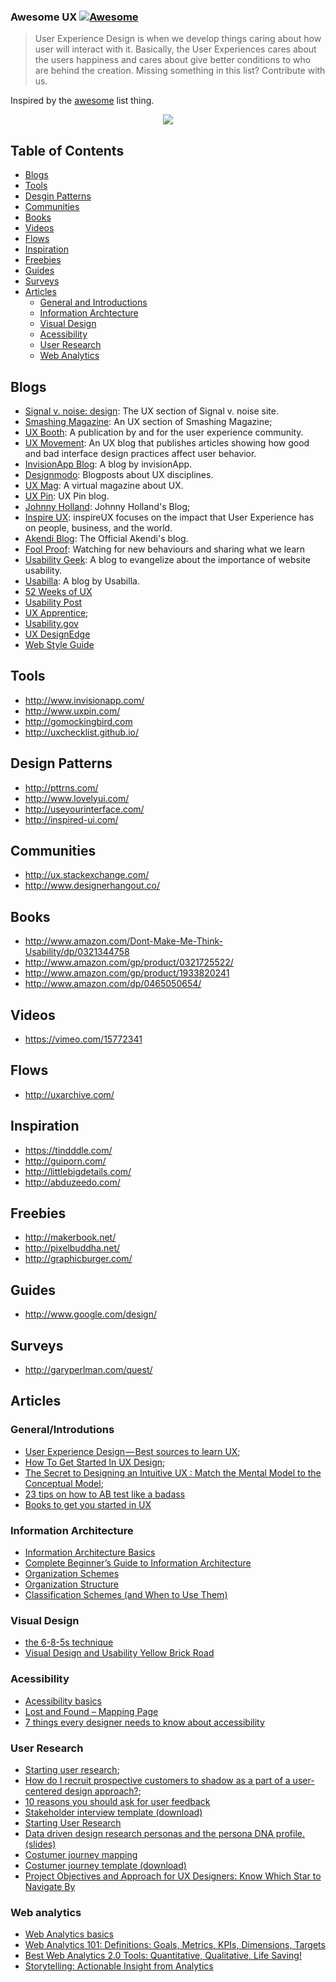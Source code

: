 ### **Awesome UX** [![Awesome](https://cdn.rawgit.com/sindresorhus/awesome/d7305f38d29fed78fa85652e3a63e154dd8e8829/media/badge.svg)](https://github.com/sindresorhus/awesome)

> User Experience Design is when we develop things caring about how user will interact with it. Basically, the User Experiences cares about the users happiness and cares about give better conditions to who are behind the creation. Missing something in this list? Contribute with us.

Inspired by the [awesome](https://github.com/sindresorhus/awesome) list thing.

<p align="center">
  <img src="https://github.com/netoguimaraes/awesome-ux/blob/master/Untitled.png"/>
</p>

## Table of Contents
* [Blogs](#blogs)
* [Tools](#tools)
* [Desgin Patterns](#design-patterns)
* [Communities](#communities)
* [Books](#blogs)
* [Videos](#videos)
* [Flows](#flows)
* [Inspiration](#inspiration)
* [Freebies](#freebies)
* [Guides](#guides)
* [Surveys](#surveys)
* [Articles](#articles)
  * [General and Introductions](#generalintrodutions)
  * [Information Archtecture](#information-archtecture)
  * [Visual Design](#visual-design)
  * [Acessibility](#acessibility)
  * [User Research](#user-research)
  * [Web Analytics](#web-analytics)

## Blogs
- [Signal v. noise: design](https://signalvnoise.com/design): The UX section of Signal v. noise site.
- [Smashing Magazine](http://www.smashingmagazine.com/category/uxdesign/): An UX section of Smashing Magazine; 
- [UX Booth](http://www.uxbooth.com/): A publication by and for the user experience community.
- [UX Movement](http://uxmovement.com/): An UX blog that publishes articles showing how good and bad interface design practices affect user behavior.
- [InvisionApp Blog](http://blog.invisionapp.com/): A blog by invisionApp.
- [Designmodo](http://designmodo.com/design/ux-design/): Blogposts about UX disciplines.
- [UX Mag](http://uxmag.com/): A virtual magazine about UX.
- [UX Pin](http://blog.uxpin.com/): UX Pin blog.
- [Johnny Holland](http://johnnyholland.org/): Johnny Holland's Blog;
- [Inspire UX](http://www.inspireux.com/):  inspireUX focuses on the impact that User Experience has on people, business, and the world.
- [Akendi Blog](http://akendi.com/blog/general-ux/): The Official Akendi's blog.
- [Fool Proof](http://www.foolproof.co.uk/thinking/): Watching for new behaviours and sharing what we learn
- [Usability Geek](http://usabilitygeek.com/): A blog to evangelize about the importance of website usability.
- [Usabilla](http://blog.usabilla.com/):  A blog by Usabilla.
- [52 Weeks of UX](http://52weeksofux.com/)
- [Usability Post](http://usabilitypost.com/)
- [UX Apprentice](http://www.uxapprentice.com/);
- [Usability.gov](http://www.usability.gov/)
- [UX DesignEdge](http://www.uxdesignedge.com/)
- [Web Style Guide](http://webstyleguide.com/wsg3/index.html)

## Tools
- http://www.invisionapp.com/
- http://www.uxpin.com/
- http://gomockingbird.com
- http://uxchecklist.github.io/

## Design Patterns
- http://pttrns.com/
- http://www.lovelyui.com/
- http://useyourinterface.com/
- http://inspired-ui.com/

## Communities
- http://ux.stackexchange.com/
- http://www.designerhangout.co/

## Books
- http://www.amazon.com/Dont-Make-Me-Think-Usability/dp/0321344758
- http://www.amazon.com/gp/product/0321725522/
- http://www.amazon.com/gp/product/1933820241
- http://www.amazon.com/dp/0465050654/

## Videos
- https://vimeo.com/15772341

## Flows
- http://uxarchive.com/

## Inspiration
- https://tindddle.com/
- http://guiporn.com/
- http://littlebigdetails.com/
- http://abduzeedo.com/

## Freebies
- http://makerbook.net/
- http://pixelbuddha.net/
- http://graphicburger.com/

## Guides
- http://www.google.com/design/

## Surveys
- http://garyperlman.com/quest/

## Articles 

### General/Introdutions

- [User Experience Design — Best sources to learn UX](https://blog.prototypr.io/user-experience-design-best-sources-to-learn-ux-c67bf80484ce?gi=6461d61df424#.5hk6cjd57);
- [How To Get Started In UX Design](http://uxmastery.com/how-to-get-started-in-ux-design/);
- [The Secret to Designing an Intuitive UX : Match the Mental Model to the Conceptual Model](https://uxmag.com/articles/the-secret-to-designing-an-intuitive-user-experience);
- [23 tips on how to AB test like a badass](https://searchenginewatch.com/sew/how-to/2223888/23-tips-on-how-to-a-b-test-like-a-badass)
- [Books to get you started in UX](https://medium.com/wemake-services/books-to-get-you-started-in-ux-742e44d4c56d)

### Information Architecture 

- [Information Architecture Basics](http://www.usability.gov/what-and-why/information-architecture.html)
- [Complete Beginner’s Guide to Information Architecture](http://www.uxbooth.com/articles/complete-beginners-guide-to-information-architecture/)
- [Organization Schemes](http://www.usability.gov/how-to-and-tools/methods/organization-schemes.html)
- [Organization Structure](http://www.usability.gov/how-to-and-tools/methods/organization-structures.html)
- [Classification Schemes (and When to Use Them)](http://www.uxbooth.com/articles/classification-schemes-and-when-to-use-them/)

### Visual Design

- [the 6-8-5s technique](http://gamestorming.com/games-for-fresh-thinking-and-ideas/6-8-5s/)
- [Visual Design and Usability Yellow Brick Road](http://uxmag.com/articles/visual-design-and-usability-yellow-brick-road)

### Acessibility

- [Acessibility basics](http://www.usability.gov/what-and-why/accessibility.html)
- [Lost and Found – Mapping Page](http://www.digitalgov.gov/about/lost-and-found-mapping-page/)
- [7 things every designer needs to know about accessibility](https://medium.com/salesforce-ux/7-things-every-designer-needs-to-know-about-accessibility-64f105f0881b#.tdvecuoag)

### User Research

- [Starting user research](https://articles.uie.com/starting_user_research/);
- [How do I recruit prospective customers to shadow as a part of a  user-centered design approach?](https://www.quora.com/How-do-I-recruit-prospective-customers-to-shadow-as-a-part-of-a-user-centered-design-approach/answer/Dana-Chisnell);
- [10 reasons you should ask for user feedback](http://blog.usabilla.com/10-reasons-you-should-ask-for-user-feedback/)
- [Stakeholder interview template (download)](http://www.uxapprentice.com/resources/stakeholder-interview-template/)
- [Starting User Research](https://articles.uie.com/starting_user_research/)
- [Data driven design research personas and the persona DNA profile.(slides)](http://www.slideshare.net/toddwarfel/data-driven-design-research-personas/10-As_a_design_research_tool)
- [Costumer journey mapping](http://www.disambiguity.com/customer-journey-mapping/)
- [Costumer journey template (download)](http://www.uxapprentice.com/assets/files/UX-Apprentice-Templates.bmpr.zip)
- [Project Objectives and Approach for UX Designers: Know Which Star to Navigate By](http://www.peachpit.com/articles/article.aspx?p=1856033)

### Web analytics

- [Web Analytics basics](http://www.usability.gov/what-and-why/web-analytics.html)
- [Web Analytics 101: Definitions: Goals, Metrics, KPIs, Dimensions, Targets](http://www.kaushik.net/avinash/web-analytics-101-definitions-goals-metrics-kpis-dimensions-targets/)
- [Best Web Analytics 2.0 Tools: Quantitative, Qualitative, Life Saving!](http://www.kaushik.net/avinash/best-web-analytics-tools-quantitative-qualitative/)
- [Storytelling: Actionable Insight from Analytics](http://www.toprankblog.com/2009/10/storytelling-actionable-insight-from-analytics/)

